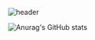 ![header](https://capsule-render.vercel.app/api?type=Waving&color=timeGradient&height=250&section=header&text=Hello%20World!&desc=Isaac's%20Github%20Profile&animation=fadeIn&fontSize=70&fontAlignY=40)

<!--
**Isaacu24/Isaacu24** is a ✨ _special_ ✨ repository because its `README.md` (this file) appears on your GitHub profile.

Here are some ideas to get you started:

- 🔭 I’m currently working on ...
- 🌱 I’m currently learning ...
- 👯 I’m looking to collaborate on ...
- 🤔 I’m looking for help with ...
- 💬 Ask me about ...
- 📫 How to reach me: ...
- 😄 Pronouns: ...
- ⚡ Fun fact: ...
-->

![Anurag's GitHub stats](https://github-readme-stats.vercel.app/api?username=Isaacu24&show_icons=true&theme=radical)
